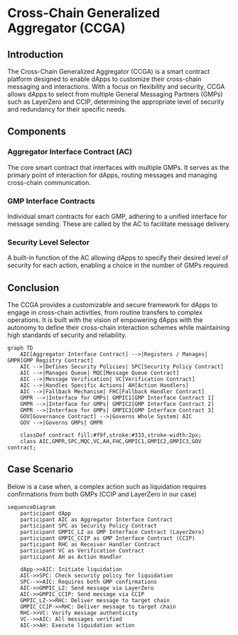 # Cross-Chain Generalized Aggregator (CCGA)

## Introduction
The Cross-Chain Generalized Aggregator (CCGA) is a smart contract platform designed to enable dApps to customize their cross-chain messaging and interactions. With a focus on flexibility and security, CCGA allows dApps to select from multiple General Messaging Partners (GMPs) such as LayerZero and CCIP, determining the appropriate level of security and redundancy for their specific needs.

## Components

### Aggregator Interface Contract (AC)
The core smart contract that interfaces with multiple GMPs. It serves as the primary point of interaction for dApps, routing messages and managing cross-chain communication.

### GMP Interface Contracts
Individual smart contracts for each GMP, adhering to a unified interface for message sending. These are called by the AC to facilitate message delivery.

### Security Level Selector
A built-in function of the AC allowing dApps to specify their desired level of security for each action, enabling a choice in the number of GMPs required.

## Conclusion
The CCGA provides a customizable and secure framework for dApps to engage in cross-chain activities, from routine transfers to complex operations. It is built with the vision of empowering dApps with the autonomy to define their cross-chain interaction schemes while maintaining high standards of security and reliability.

```mermaid
graph TD
    AIC[Aggregator Interface Contract] -->|Registers / Manages| GMPR[GMP Registry Contract]
    AIC -->|Defines Security Policies| SPC[Security Policy Contract]
    AIC -->|Manages Queue| MQC[Message Queue Contract]
    AIC -->|Message Verification| VC[Verification Contract]
    AIC -->|Handles Specific Actions| AH[Action Handlers]
    AIC -->|Fallback Mechanism| FHC[Fallback Handler Contract]
    GMPR -->|Interface for GMPs| GMPIC1[GMP Interface Contract 1]
    GMPR -->|Interface for GMPs| GMPIC2[GMP Interface Contract 2]
    GMPR -->|Interface for GMPs| GMPIC3[GMP Interface Contract 3]
    GOV[Governance Contract] -->|Governs Whole System| AIC
    GOV -->|Governs GMPs| GMPR

    classDef contract fill:#f9f,stroke:#333,stroke-width:2px;
    class AIC,GMPR,SPC,MQC,VC,AH,FHC,GMPIC1,GMPIC2,GMPIC3,GOV contract;

```
## Case Scenario 
Below is a case when, a complex action such as liquidation requires confirmations from both GMPs (CCIP and LayerZero in our case)

```mermaid
sequenceDiagram
    participant dApp
    participant AIC as Aggregator Interface Contract
    participant SPC as Security Policy Contract
    participant GMPIC_LZ as GMP Interface Contract (LayerZero)
    participant GMPIC_CCIP as GMP Interface Contract (CCIP)
    participant RHC as Receiver Handler Contract
    participant VC as Verification Contract
    participant AH as Action Handler

    dApp->>AIC: Initiate liquidation
    AIC->>SPC: Check security policy for liquidation
    SPC-->>AIC: Requires both GMP confirmations
    AIC->>GMPIC_LZ: Send message via LayerZero
    AIC->>GMPIC_CCIP: Send message via CCIP
    GMPIC_LZ->>RHC: Deliver message to target chain
    GMPIC_CCIP->>RHC: Deliver message to target chain
    RHC->>VC: Verify message authenticity
    VC-->>AIC: All messages verified
    AIC->>AH: Execute liquidation action


```

